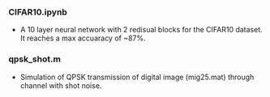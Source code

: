 ### CIFAR10.ipynb
- A 10 layer neural network with 2 redisual blocks for the CIFAR10 dataset. It reaches a max accuaracy of ~87%.

### qpsk_shot.m
- Simulation of QPSK transmission of digital image (mig25.mat) through channel with shot noise.
